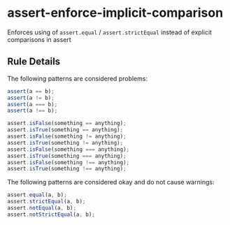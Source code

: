 # assert-enforce-implicit-comparison
Enforces using of `assert.equal` / `assert.strictEqual` instead of explicit comparisons in assert

## Rule Details

The following patterns are considered problems:

```js
assert(a == b);
assert(a != b);
assert(a === b);
assert(a !== b);

assert.isFalse(something == anything);
assert.isTrue(something == anything);
assert.isFalse(something != anything);
assert.isTrue(something != anything);
assert.isFalse(something === anything);
assert.isTrue(something === anything);
assert.isFalse(something !== anything);
assert.isTrue(something !== anything);
```


The following patterns are considered okay and do not cause warnings:

```js
assert.equal(a, b);
assert.strictEqual(a, b);
assert.notEqual(a, b);
assert.notStrictEqual(a, b);
```
